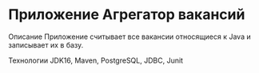 # **Приложение Агрегатор вакансий**

Описание
Приложение считывает все вакансии относящиеся к Java и записывает их в базу.

Технологии
JDK16, Maven, PostgreSQL, JDBC, Junit